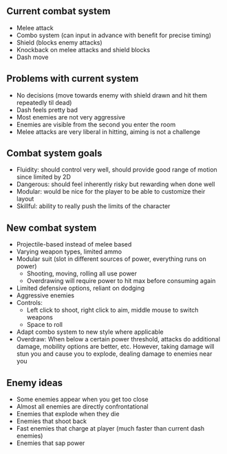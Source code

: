 ## Current combat system
- Melee attack
- Combo system (can input in advance with benefit for precise timing)
- Shield (blocks enemy attacks)
- Knockback on melee attacks and shield blocks
- Dash move

## Problems with current system
- No decisions (move towards enemy with shield drawn and hit them repeatedly til dead)
- Dash feels pretty bad
- Most enemies are not very aggressive
- Enemies are visible from the second you enter the room
- Melee attacks are very liberal in hitting, aiming is not a challenge

## Combat system goals
- Fluidity: should control very well, should provide good range of motion since limited by 2D
- Dangerous: should feel inherently risky but rewarding when done well
- Modular: would be nice for the player to be able to customize their layout
- Skillful: ability to really push the limits of the character

## New combat system
- Projectile-based instead of melee based
- Varying weapon types, limited ammo
- Modular suit (slot in different sources of power, everything runs on power)
  - Shooting, moving, rolling all use power
  - Overdrawing will require power to hit max before consuming again
- Limited defensive options, reliant on dodging
- Aggressive enemies
- Controls:
  - Left click to shoot, right click to aim, middle mouse to switch weapons
  - Space to roll
- Adapt combo system to new style where applicable
- Overdraw: When below a certain power threshold, attacks do additional damage, mobility options are better, etc. However, taking damage will stun you and cause you to explode, dealing damage to enemies near you

## Enemy ideas
- Some enemies appear when you get too close
- Almost all enemies are directly confrontational
- Enemies that explode when they die
- Enemies that shoot back
- Fast enemies that charge at player (much faster than current dash enemies)
- Enemies that sap power
